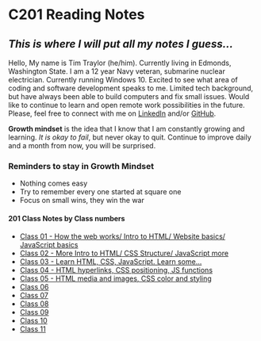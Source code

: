 # C201 Reading Notes

## *This is where I will put all my notes I guess...*

Hello, My name is Tim Traylor (he/him). Currently living in Edmonds, Washington State. I am a 12 year Navy veteran, submarine nuclear electrician. Currently running Windows 10. Excited to see what area of coding and software development speaks to me. Limited tech background, but have always been able to build computers and fix small issues. Would like to continue to learn and open remote work possibilities in the future.
Please, feel free to connect with me on [LinkedIn](https://www.linkedin.com/in/tim-traylor-8091b4137) and/or [GitHub](https://github.com/ttray310).

**Growth mindset** is the idea that I know that I am constantly growing and learning. *It is okay to fail*, but never okay to quit. Continue to improve daily and a month from now, you will be surprised.

<!-- ### Various Notes for Markdown
<!-- Good for commenting your Markdown AND blocking out Markdown that you don't want rendered. -->
<!-- Markdown is useful for Styling Text:

1. **Two asterisks make it Bold**  
2. _One underscore is Italic_  
3. **_Three asterisks are both Bold and Italic_** -->

### Reminders to stay in Growth Mindset

* Nothing comes easy
* Try to remember every one started at square one
* Focus on small wins, they win the war

#### 201 Class Notes by Class numbers

* [Class 01 - How the web works/ Intro to HTML/ Website basics/ JavaScript basics](class-01.md)
* [Class 02 - More Intro to HTML/ CSS Structure/ JavaScript more](class-02.md)
* [Class 03 - Learn HTML, CSS, JavaScript. Learn some...](class-03.md)
* [Class 04 - HTML hyperlinks, CSS positioning, JS functions](class-04.md)
* [Class 05 - HTML media and images, CSS color and styling](class-05.md)
* [Class 06](class-06.md)
* [Class 07](class-07.md)
* [Class 08](class-08.md)
* [Class 09](class-09.md)
* [Class 10](class-10.md)
* [Class 11](class-11.md)